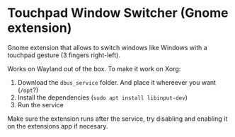# Touchpad Window Switcher (Gnome extension)

Gnome extension that allows to switch windows like Windows with a touchpad gesture (3 fingers right-left).

Works on Wayland out of the box. To make it work on Xorg:

1. Download the `dbus_service` folder. And place it whereever you want (`/opt`?)
2. Install the dependencies (`sudo apt install libinput-dev`)
3. Run the service

Make sure the extension runs after the service, try disabling and enabling it on the extensions app if necesary. 
